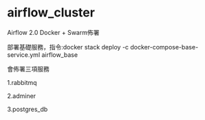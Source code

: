 # airflow_cluster
Airflow 2.0 Docker + Swarm佈署

部署基礎服務，指令:docker stack deploy -c docker-compose-base-service.yml airflow_base

會佈署三項服務

1.rabbitmq

2.adminer

3.postgres_db


